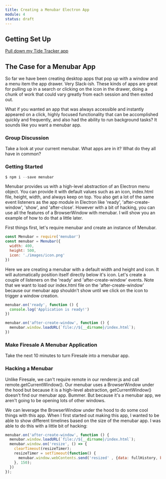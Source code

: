 ```yaml
---
title: Creating a Menubar Electron App
module: 4
status: draft
---
```


## Getting Set Up

[Pull down my Tide Tracker app](https://github.com/Alex-Tideman/tide_tracker)

## The Case for a Menubar App

So far we have been creating desktop apps that pop up with a window and a menu item the app drawer. Very Slack-ish. These kinds of apps are great for pulling up in a search or clicking on the icon in the drawer, doing a chunk of work that could vary greatly from each session and then exited out.

What if you wanted an app that was always accessible and instantly appeared on a click, highly focused functionality that can be accomplished quickly and frequently, and also had the ability to run background tasks? It sounds like you want a menubar app.

### Group Discussion
Take a look at your current menubar. What apps are in it? What do they all have in common?

### Getting Started

```js
$ npm i --save menubar
```

Menubar provides us with a high-level abstraction of an Electron menu object. You can provide it with default values such as an icon, index.html file, height, width, and always keep on top. You also get a lot of the same event listeners as the app module in Electron like 'ready', 'after-create-window', 'show', and 'after-close'. However with a bit of hacking, you can use all the features of a BrowserWindow with menubar. I will show you an example of how to do that a little later.

First things first, let's require menubar and create an instance of Menubar.

```js
const Menubar = require('menubar')
const menubar = Menubar({
  width: 400,
  height: 500,
  icon: './images/icon.png'
})
```

Here we are creating a menubar with a default width and height and icon. It will automatically position itself directly below it's icon. Let's create a couple of listeners on the 'ready' and 'after-create-window' events. Note that we want to load our index.html file on the 'after-create-window' because our menubar app shouldn't show until we click on the icon to trigger a window creation.

```js
menubar.on('ready', function () {
  console.log('Application is ready!')
})

menubar.on('after-create-window', function () {
  menubar.window.loadURL(`file://${__dirname}/index.html`);
})
```

### Make Firesale A Menubar Application
Take the next 10 minutes to turn Firesale into a menubar app.

### Hacking a Menubar
Unlike Firesale, we can't require remote in our renderer.js and call remote.getCurrentWindow(). Our menubar uses a BrowserWindow under the hood but because it is a high-level abstraction, getCurrentWindow() doesn't find our menubar app. Bummer. But because it's a menubar app, we aren't going to be opening lots of other windows.

We can leverage the BrowserWindow under the hood to do some cool things with this app. When I first started out making this app, I wanted to be able to show different timelines based on the size of the menubar app. I was able to do this with a little bit of hacking:

```js
menubar.on('after-create-window', function () {
  menubar.window.loadURL(`file://${__dirname}/index.html`);
  menubar.window.on('resize', () => {
    clearTimeout(resizeTimer);
    resizeTimer = setTimeout(function() {
      menubar.window.webContents.send('resized' , {data: fullHistory, bounds: menubar.window.getBounds()});
    }, 150);
  })
});
```
